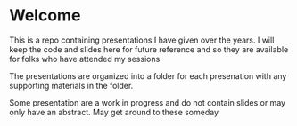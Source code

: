 # Welcome
This is a repo containing presentations I have given over the years. I will keep the code and slides here for future reference and so they are available for folks who have attended my sessions

The presentations are organized into a folder for each presenation with any supporting materials in the folder.

Some presentation are a work in progress and do not contain slides or may only have an abstract. May get around to these someday